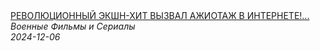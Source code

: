 <!--2024-12-06 12:00:54-->
<div class="yb">
  <a class="nodecor" href="/posts.html?filmy/revoljucionnyj_ekshn-hit_vyzval_ajiotaj_v_internete_zahvatyvajushchee_shoupodryv">
    <img class="preview" data-videoid="b0Zc0PvdC2w" src="https://i3.ytimg.com/vi/b0Zc0PvdC2w/hqdefault.jpg" align="middle" alt="">
  </a>
  <div class="inlbl text">
    <a class="nodecor" href="/posts.html?filmy/revoljucionnyj_ekshn-hit_vyzval_ajiotaj_v_internete_zahvatyvajushchee_shoupodryv">РЕВОЛЮЦИОННЫЙ ЭКШН-ХИТ ВЫЗВАЛ АЖИОТАЖ В ИНТЕРНЕТЕ!...</a><br>
    <i class="smaller2">Военные Фильмы и Сериалы</i><br>
    <i class="smaller3">2024-12-06</i>
  </div>
</div>
